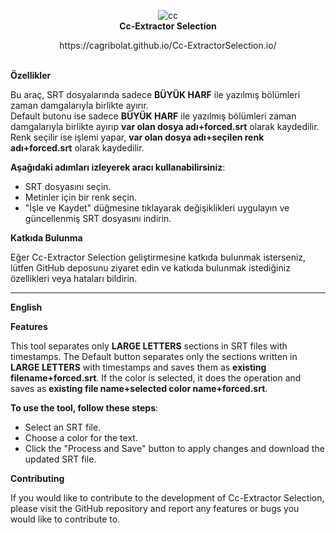 <p align="center">
  <img src="https://raw.githubusercontent.com/cagribolat/Cc-ExtractorSelection.io/main/white%2Byellow.png" alt="cc" />
  <br>
  <strong>Cc-Extractor Selection</strong>
  <br>
  <p align="center">
  https://cagribolat.github.io/Cc-ExtractorSelection.io/ <br>



<br><b>Özellikler</b></p>

Bu araç, SRT dosyalarında sadece **BÜYÜK HARF** ile yazılmış bölümleri zaman damgalarıyla birlikte ayırır. <br>
Default butonu ise sadece **BÜYÜK HARF** ile yazılmış bölümleri zaman damgalarıyla 
birlikte ayırıp **var olan dosya adı+forced.srt** olarak kaydedilir. <br>
Renk seçilir ise işlemi yapar, **var olan dosya adı+seçilen renk adı+forced.srt** olarak kaydedilir.


 **Aşağıdaki adımları izleyerek aracı kullanabilirsiniz**:

- SRT dosyasını seçin.
- Metinler için bir renk seçin.
- "İşle ve Kaydet" düğmesine tıklayarak değişiklikleri uygulayın ve güncellenmiş SRT dosyasını indirin.

<b>**Katkıda Bulunma**</b></p>

Eğer Cc-Extractor Selection geliştirmesine katkıda bulunmak isterseniz, lütfen GitHub deposunu ziyaret edin ve katkıda bulunmak istediğiniz özellikleri veya hataları bildirin.



________________________________________________________________________________________________________________________________________________________________________________________________________

<b>English</b></p>
<b>Features</b></p>



This tool separates only **LARGE LETTERS** sections in SRT files with timestamps.
The Default button separates only the sections written in **LARGE LETTERS** with timestamps and saves them as **existing filename+forced.srt**.
If the color is selected, it does the operation and saves as **existing file name+selected color name+forced.srt**.

**To use the tool, follow these steps**:

- Select an SRT file.
- Choose a color for the text.
- Click the "Process and Save" button to apply changes and download the updated SRT file.

<b>**Contributing**</b></p>

If you would like to contribute to the development of Cc-Extractor Selection, please visit the GitHub repository and report any features or bugs you would like to contribute to.


